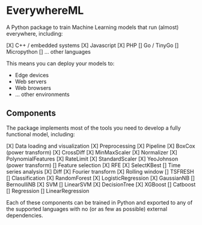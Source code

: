 # EverywhereML

A Python package to train Machine Learning models that run (almost) everywhere, including:

 [X] C++ / embedded systems
 [X] Javascript
 [X] PHP
 [] Go / TinyGo
 [] Micropython
 []  ... other languages
 
This means you can deploy your models to:

 - Edge devices
 - Web servers
 - Web browsers
 - ... other environments
 
 
## Components

The package implements most of the tools you need to develop a fully functional model, including:

 [X] Data loading and visualization
 [X] Preprocessing
    [X] Pipeline
    [X] BoxCox (power transform)
    [X] CrossDiff
    [X] MinMaxScaler
    [X] Normalizer
    [X] PolynomialFeatures
    [X] RateLimit
    [X] StandardScaler
    [X] YeoJohnson (power transform)
    [] Feature selection
        [X] RFE
        [X] SelectKBest
    [] Time series analysis
        [X] Diff
        [X] Fourier transform
        [X] Rolling window
        []  TSFRESH 
 [] Classification
    [X] RandomForest
    [X] LogisticRegression
    [X] GaussianNB
    []  BernoulliNB
    [X] SVM
    []  LinearSVM
    [X] DecisionTree
    [X] XGBoost
    []  Catboost
 []  Regression
    [] LinearRegression
    
    
Each of these components can be trained in Python and exported to any of the supported languages
with no (or as few as possible) external dependencies.
    
